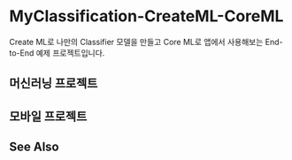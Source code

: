 # MyClassification-CreateML-CoreML
Create ML로 나만의 Classifier 모델을 만들고 Core ML로 앱에서 사용해보는 End-to-End 예제 프로젝트입니다.



## 머신러닝 프로젝트



## 모바일 프로젝트



## See Also

